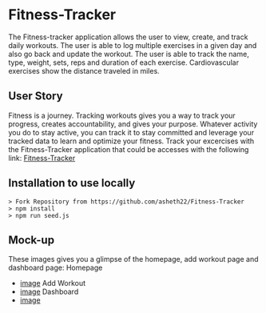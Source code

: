 # Fitness-Tracker
 The Fitness-tracker application allows the user to view, create, and track daily workouts. The user is able to log multiple exercises in a given day and also go back and update the workout. The user is able to track the name, type, weight, sets, reps and duration of each exercise. Cardiovascular exercises show the distance traveled in miles.
 ## User Story
Fitness is a journey. Tracking workouts gives you a way to track your progress, creates accountability, and gives your purpose. Whatever activity you do to stay active, you can track it to stay committed and leverage your tracked data to learn and optimize your fitness. Track your excercises with the Fitness-Tracker application that could be accesses with the following link:
[Fitness-Tracker](https://warm-scrubland-99076.herokuapp.com/?id=606f794d60c9860015ec763f) 

## Installation to use locally
```
> Fork Repository from https://github.com/asheth22/Fitness-Tracker
> npm install 
> npm run seed.js
```
## Mock-up
These images gives you a glimpse of the homepage, add workout page and dashboard page:
Homepage<br>
* [image](https://github.com/asheth22/Fitness-Tracker/tree/main/public/assets/homepage.png) 
Add Workout<br>
* [image](https://github.com/asheth22/Fitness-Tracker/tree/main/public/assets/addworkout.png) 
Dashboard<br>
* [image](https://github.com/asheth22/Fitness-Tracker/tree/main/public/assets/dashboard.png) 

